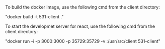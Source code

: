 To build the docker image, use the following cmd from the client directory:

"docker build -t 531-client ."

To start the developmet server for react, use the following cmd from the client directory:

"docker run -i -p 3000:3000 -p 35729:35729 -v <src-directory>:/usr/src/client 531-client"